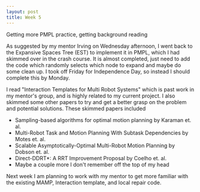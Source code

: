 ```yaml
---
layout: post
title: Week 5
---
```


Getting more PMPL practice, getting background reading

As suggested by my mentor Irving on Wednesday afternoon, I went back to the Expansive Spaces Tree (EST) to implement it in PMPL, which I had skimmed over in the crash course. It is almost completed, just need to add the code which randomly selects which node to expand and maybe do some clean up. I took off Friday for Independence Day, so instead I should complete this by Monday.

I read "Interaction Templates for Multi Robot Systems" which is past work in my mentor's group, and is highly related to my current project. I also skimmed some other papers to try and get a better grasp on the problem and potential solutions. These skimmed papers included

- Sampling-based algorithms for optimal motion planning by Karaman et. al.
- Multi-Robot Task and Motion Planning With Subtask Dependencies by Motes et. al.
- Scalable Asymptotically-Optimal Multi-Robot Motion Planning by Dobson et. al.
- Direct-DDRT*: A RRT Improvement Proposal by Coelho et. al.
- Maybe a couple more I don't remember off the top of my head

Next week I am planning to work with my mentor to get more familiar with the existing MAMP, Interaction template, and local repair code.
